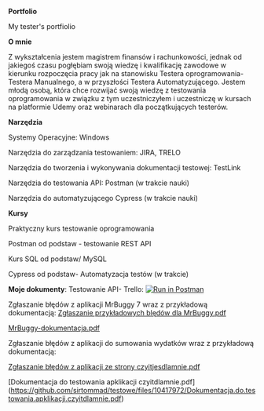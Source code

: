 **Portfolio**

My tester's portfiolio

**O mnie**

Z wykształcenia jestem magistrem finansów i rachunkowości, jednak od jakiegoś czasu pogłębiam swoją wiedzę i kwalifikację zawodowe w kierunku rozpoczęcia pracy jak na stanowisku Testera oprogramowania- Testera Manualnego, a w przyszłości Testera Automatyzującego. 
Jestem młodą osobą, która chce rozwijać swoją wiedzę z testowania oprogramowania w związku z tym uczestniczyłem i uczestniczę w kursach na platformie Udemy oraz webinarach dla początkujących testerów. 

**Narzędzia**

Systemy Operacyjne: Windows

Narzędzia do zarządzania testowaniem: JIRA, TRELO

Narzędzia do tworzenia i wykonywania dokumentacji testowej: TestLink

Narzędzia do testowania API: Postman (w trakcie nauki)

Narzędzia do automatyzującego Cypress (w trakcie nauki)

**Kursy**

Praktyczny kurs testowanie oprogramowania

Postman od podstaw - testowanie REST API

Kurs SQL od podstaw/ MySQL

Cypress od podstaw- Automatyzacja testów (w trakcie)


**Moje dokumenty**:
Testowanie API- Trello:
[![Run in Postman](https://run.pstmn.io/button.svg)](https://app.getpostman.com/run-collection/23308352-cdca3b2c-b730-43ce-bc0a-a9b01c0e84c8?action=collection%2Ffork&collection-url=entityId%3D23308352-cdca3b2c-b730-43ce-bc0a-a9b01c0e84c8%26entityType%3Dcollection%26workspaceId%3Dfdfa3a34-4cb3-4afe-81ef-40fd515f5d61)

Zgłaszanie błędów z aplikacji MrBuggy 7 wraz z przykładową dokumentacją:
[Zgłaszanie przykładowych blędów dla MrBuggy.pdf](https://github.com/sirtommad/testowe/files/10417968/Zglaszanie.przykladowych.bledow.dla.MrBuggy.pdf)

[MrBuggy-dokumentacja.pdf](https://github.com/sirtommad/testowe/files/10417970/MrBuggy-dokumentacja.pdf)

Zgłaszanie błędów z aplikacji do sumowania wydatków wraz z przykładową dokumentacją:

[Zgłaszanie błędów  z aplikacji ze strony czyitjesdlamnie.pdf](https://github.com/sirtommad/testowe/files/10417971/Zglaszanie.bledow.z.aplikacji.ze.strony.czyitjesdlamnie.pdf)

[Dokumentacja do testowania apklikacji czyitdlamnie.pdf]
(https://github.com/sirtommad/testowe/files/10417972/Dokumentacja.do.testowania.apklikacji.czyitdlamnie.pdf)


